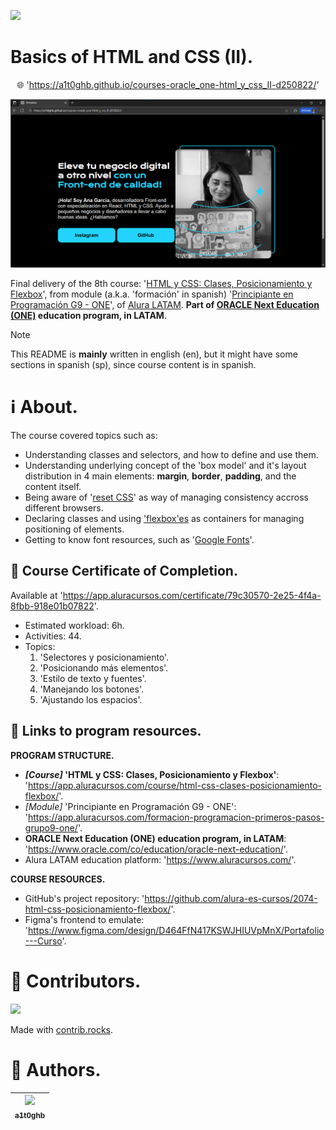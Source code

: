 <!-- Badges:
- Source: 'https://shields.io/docs/static-badges', 'https://shields.io/badges/static-badge'.
- HTML structure followed: 'https://github.com/facebook/docusaurus/blob/main/README.md?plain=1'.
- Badges with logos: 'https://shields.io/docs/logos', 'https://simpleicons.org/', 'https://github.com/simple-icons/simple-icons/blob/master/slugs.md'.
- HTML <a> tag not redirecting: 'https://stackoverflow.com/questions/8260546/make-a-html-link-that-does-nothing-literally-nothing/8260561#8260561', 'https://www.geeksforgeeks.org/html/how-to-create-html-link-that-does-not-follow-the-link/'.
-->

<!-- Badge: WIP -->
<p align="left">
  <a href="#" onclick="return false;"><img src="https://img.shields.io/badge/STATUS-WIP-yellow?style=flat" /></a>
</p>
<!--
🚧 WIP: section under construction. 🚧
-->

<!-- Badge: Done
<p align="left">
  <a href="#" onclick="return false;"><img src="https://img.shields.io/badge/STATUS-DONE-green?style=flat" /></a>
</p>
-->

<!-- README structure followed:
- 'https://www.aluracursos.com/blog/como-escribir-un-readme-increible-en-tu-github/'.
- 'https://github.com/camilafernanda/GlicoCare/'.
- 'https://github.com/nasa/openmct/'.
- 'https://github.com/facebook/docusaurus'.
-->

# Basics of HTML and CSS (II).

<p align="center">
  🌐 '<a href="https://a1t0ghb.github.io/courses-oracle_one-html_y_css_II-d250822/">https://a1t0ghb.github.io/courses-oracle_one-html_y_css_II-d250822/</a>'
</p>

<!--
Enable autoplay of animated images:
- 'https://stackoverflow.com/questions/72508378/enable-gif-autoplay-on-github-readme/72509078#72509078'.
- 'https://github.com/orgs/community/discussions/47709'.
- 'https://github.com/settings/accessibility'.
Image width for GitHub READMEs:
- 'https://github.com/orgs/community/discussions/42424'.
- 'https://gist.github.com/uupaa/f77d2bcf4dc7a294d109'.
-->
<p align="center">
  <img src="rsrcs/media/img-readme_frontpage_media.png" width="1200" />
</p>

Final delivery of the 8th course: '[HTML y CSS: Clases, Posicionamiento y Flexbox](https://app.aluracursos.com/course/html-css-clases-posicionamiento-flexbox)', from module (a.k.a. 'formación' in spanish) '[Principiante en Programación G9 - ONE](https://app.aluracursos.com/formacion-programacion-primeros-pasos-grupo9-one)', of [Alura LATAM](https://www.aluracursos.com/). <b>Part of [ORACLE Next Education (ONE)](https://www.oracle.com/co/education/oracle-next-education/) education program, in LATAM</b>.

<!-- Callouts:
- Improved format taken from examples in 'https://github.com/nasa/openmct/blob/master/README.md?plain=1'.
-->
> [!NOTE]
> This README is **mainly** written in english (en), but it might have some sections in spanish (sp), since course content is in spanish.

# ℹ About.

The course covered topics such as:

- Understanding classes and selectors, and how to define and use them.
- Understanding underlying concept of the 'box model' and it's layout distribution in 4 main elements: **margin**, **border**, **padding**, and the content itself.
- Being aware of '[reset CSS](https://meyerweb.com/eric/tools/css/reset/)' as way of managing consistency accross different browsers.
- Declaring classes and using ['flexbox'es](https://css-tricks.com/snippets/css/a-guide-to-flexbox/) as containers for managing positioning of elements.
- Getting to know font resources, such as '[Google Fonts](https://fonts.google.com/)'.

## 🥇 Course Certificate of Completion.

Available at '<https://app.aluracursos.com/certificate/79c30570-2e25-4f4a-8fbb-918e01b07822>'.

- Estimated workload: 6h.
- Activities: 44.
- Topics:
    1. 'Selectores y posicionamiento'.
    2. 'Posicionando más elementos'.
    3. 'Estilo de texto y fuentes'.
    4. 'Manejando los botones'.
    5. 'Ajustando los espacios'.

## 🔗 Links to program resources.

**PROGRAM STRUCTURE.**

- <b>*[Course]* 'HTML y CSS: Clases, Posicionamiento y Flexbox'</b>: '<https://app.aluracursos.com/course/html-css-clases-posicionamiento-flexbox/>'.
- *[Module]* 'Principiante en Programación G9 - ONE': '<https://app.aluracursos.com/formacion-programacion-primeros-pasos-grupo9-one/>'.
- **ORACLE Next Education (ONE) education program, in LATAM**: '<https://www.oracle.com/co/education/oracle-next-education/>'.
- Alura LATAM education platform: '<https://www.aluracursos.com/>'.

**COURSE RESOURCES.**

- GitHub's project repository: '<https://github.com/alura-es-cursos/2074-html-css-posicionamiento-flexbox/>'.
- Figma's frontend to emulate: '<https://www.figma.com/design/D464FfN417KSWJHIUVpMnX/Portafolio---Curso>'.

<!-- Embed dynamic content (image) of contributors:
- 'https://dev.to/lacolaco/introducing-contributors-img-keep-contributors-in-readme-md-gci'.
- 'https://contrib.rocks/'.
-->
# 🤝 Contributors.

<a href="https://github.com/a1t0ghb/courses-oracle_one-html_y_css_II-d250822/graphs/contributors">
  <img src="https://contrib.rocks/image?repo=a1t0ghb/courses-oracle_one-html_y_css_II-d250822" />
</a>

Made with [contrib.rocks](https://contrib.rocks).

<!-- Authors table structure
- From repo: 'https://github.com/camilafernanda/GlicoCare/blob/main/README.md?plain=1'.
-->
# 📜 Authors.

| [<img src="https://avatars.githubusercontent.com/u/32377614?v=4" width=70><br><sub>a1t0ghb</sub>](https://github.com/a1t0ghb) |
| :---: |

